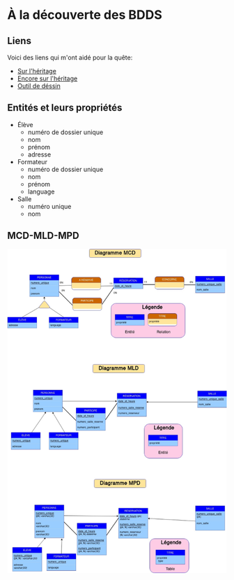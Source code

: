 # À la découverte des BDDS

## Liens 

Voici des liens qui m'ont aidé pour la quête:
- [Sur l'héritage](https://merise.developpez.com/faq/?page=MLD#Comment-transformer-l-heritage-les-sous-types-du-MCD-dans-le-MLD)
- [Encore sur l'héritage](https://www.developpez.net/forums/d941380/general-developpement/alm/methodes/merise/notion-d-heritage-mcd/)
- [Outil de déssin](https://www.draw.io/)

## Entités et leurs propriétés 

- Élève
    - numéro de dossier unique
    - nom
    - prénom
    - adresse
- Formateur
    - numéro de dossier unique
    - nom
    - prénom
    - language
- Salle
    - numéro unique
    - nom
    
## MCD-MLD-MPD

![schéma](MCD-MLD-MPD.jpg)


